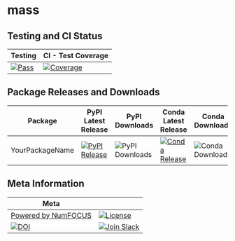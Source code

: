 # mass
## Testing and CI Status

| **Testing**            | **CI - Test Coverage** |  
|------------------------|------------------------|
| [![Pass](https://img.shields.io/badge/Status-Pass-brightgreen)](https://www.vr-itech.com/testing-status) | [![Coverage](https://img.shields.io/badge/Coverage-95%25-blue)](https://www.vr-itech.com/coverage-report) |


## Package Releases and Downloads

| **Package**            | **PyPI Latest Release** | **PyPI Downloads** | **Conda Latest Release** | **Conda Downloads** |
|------------------------|-------------------------|--------------------|-------------------------|---------------------|
| YourPackageName         | [![PyPI Release](https://img.shields.io/pypi/v/your-package-name.svg)](https://www.vr-itech.com/pypi-release) | ![PyPI Downloads](https://img.shields.io/pypi/dm/your-package-name.svg) | [![Conda Release](https://img.shields.io/conda/vn/conda-forge/your-package-name)](https://www.vr-itech.com/conda-release) | ![Conda Downloads](https://img.shields.io/conda/dn/conda-forge/your-package-name) |

## Meta Information

| **Meta**               | |
|------------------------|-------------------------|
| [Powered by NumFOCUS](https://www.vr-itech.com/numfocus) | [![License](https://img.shields.io/badge/License-BSD%203--Clause-blue.svg)](https://www.vr-itech.com/license) |
| [![DOI](https://img.shields.io/badge/DOI-10.1234-blue)](https://www.vr-itech.com/doi-example) | [![Join Slack](https://img.shields.io/badge/Slack-Join%20Chat-blue)](https://www.vr-itech.com/slack-invite) |


